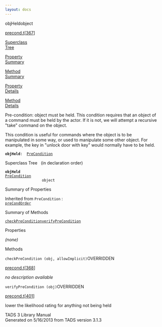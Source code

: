 ```yaml
---
layout: docs
---
```

<span class="title">objHeld</span><span class="type">object</span>

[precond.t](../file/precond.t.html)\[[367](../source/precond.t.html#367)\]

[Superclass  
Tree](#_SuperClassTree_)

[Property  
Summary](#_PropSummary_)

[Method  
Summary](#_MethodSummary_)

[Property  
Details](#_Properties_)

[Method  
Details](#_Methods_)

<div class="fdesc">

Pre-condition: object must be held. This condition requires that an
object of a command must be held by the actor. If it is not, we will
attempt a recursive "take" command on the object.

This condition is useful for commands where the object is to be
manipulated in some way, or used to manipulate some other object. For
example, the key in "unlock door with key" would normally have to be
held.

**`objHeld`**` :   `[`PreCondition`](../object/PreCondition.html)

</div>

<span id="_SuperClassTree_"></span>

<div class="mjhd">

<span class="hdln">Superclass Tree</span>   (in declaration order)

</div>

**`objHeld`**  
[`PreCondition`](../object/PreCondition.html)  
`                 object`  
<span id="_PropSummary_"></span>

<div class="mjhd">

<span class="hdln">Summary of Properties</span>  

</div>



Inherited from `PreCondition` :  
[`preCondOrder`](../object/PreCondition.html#preCondOrder)

<span id="_MethodSummary_"></span>

<div class="mjhd">

<span class="hdln">Summary of Methods</span>  

</div>

[`checkPreCondition`](#checkPreCondition)[`verifyPreCondition`](#verifyPreCondition)



<span id="_Properties_"></span>

<div class="mjhd">

<span class="hdln">Properties</span>  

</div>

*(none)* <span id="_Methods_"></span>

<div class="mjhd">

<span class="hdln">Methods</span>  

</div>

<span id="checkPreCondition"></span>

`checkPreCondition (obj, allowImplicit)`<span class="rem">OVERRIDDEN</span>

[precond.t](../file/precond.t.html)\[[368](../source/precond.t.html#368)\]

<div class="desc">

*no description available*

</div>

<span id="verifyPreCondition"></span>

`verifyPreCondition (obj)`<span class="rem">OVERRIDDEN</span>

[precond.t](../file/precond.t.html)\[[401](../source/precond.t.html#401)\]

<div class="desc">

lower the likelihood rating for anything not being held

</div>

<div class="ftr">

TADS 3 Library Manual  
Generated on 5/16/2013 from TADS version 3.1.3

</div>
